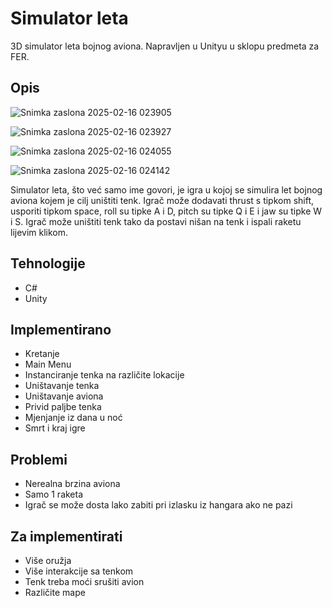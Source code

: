 # Simulator leta
3D simulator leta bojnog aviona. Napravljen u Unityu u sklopu predmeta za FER.


## Opis

![Snimka zaslona 2025-02-16 023905](https://github.com/user-attachments/assets/6420ff74-dff0-481a-8b17-e285ddc1caae)

![Snimka zaslona 2025-02-16 023927](https://github.com/user-attachments/assets/83861b15-b4bc-40b1-b213-626b18bbdedf)

![Snimka zaslona 2025-02-16 024055](https://github.com/user-attachments/assets/4d55ea47-a762-40b0-bbdf-64a8a7dc8f39)

![Snimka zaslona 2025-02-16 024142](https://github.com/user-attachments/assets/5d4cc4b7-9a97-4889-bebe-745e82d19561)


Simulator leta, što već samo ime govori, je igra u kojoj se simulira let bojnog aviona kojem je cilj uništiti tenk. Igrač može dodavati thrust s tipkom shift, usporiti tipkom space, roll su tipke A i D, pitch su tipke Q i E i jaw su tipke W i S. Igrač može uništiti tenk tako da postavi nišan na tenk i ispali raketu lijevim klikom.
## Tehnologije
- C#
- Unity
## Implementirano
- Kretanje
- Main Menu
- Instanciranje tenka na različite lokacije
- Uništavanje tenka
- Uništavanje aviona
- Privid paljbe tenka
- Mjenjanje iz dana u noć
- Smrt i kraj igre
## Problemi
- Nerealna brzina aviona
- Samo 1 raketa
- Igrač se može dosta lako zabiti pri izlasku iz hangara ako ne pazi
## Za implementirati
- Više oružja
- Više interakcije sa tenkom
- Tenk treba moći srušiti avion
- Različite mape

